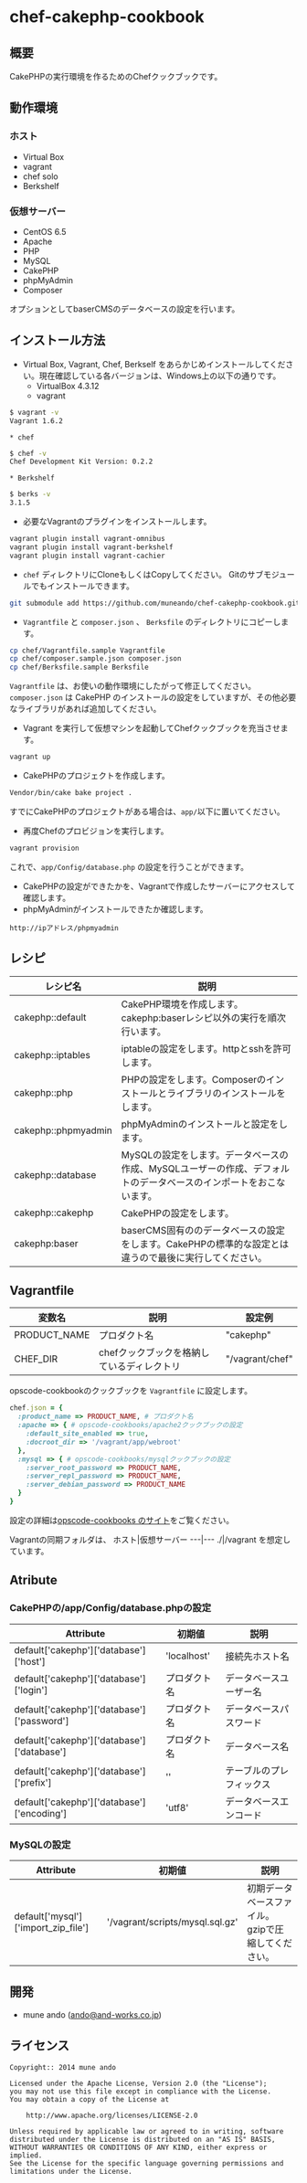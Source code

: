 # chef-cakephp-cookbook

## 概要

CakePHPの実行環境を作るためのChefクックブックです。

## 動作環境

### ホスト
* Virtual Box
* vagrant
* chef solo
* Berkshelf


### 仮想サーバー
* CentOS 6.5
* Apache
* PHP
* MySQL
* CakePHP
* phpMyAdmin
* Composer

オプションとしてbaserCMSのデータベースの設定を行います。

## インストール方法

* Virtual Box, Vagrant, Chef, Berkself をあらかじめインストールしてください。現在確認している各バージョンは、Windows上の以下の通りです。
	* VirtualBox 4.3.12
	* vagrant
```sh
$ vagrant -v
Vagrant 1.6.2
```
	* chef
```sh
$ chef -v
Chef Development Kit Version: 0.2.2
```
    * Berkshelf
```sh
$ berks -v
3.1.5
```

* 必要なVagrantのプラグインをインストールします。
```sh
vagrant plugin install vagrant-omnibus
vagrant plugin install vagrant-berkshelf
vagrant plugin install vagrant-cachier
```

* `chef` ディレクトリにCloneもしくはCopyしてください。
Gitのサブモジュールでもインストールできます。
```sh
git submodule add https://github.com/muneando/chef-cakephp-cookbook.git chef
```

* ```Vagrantfile``` と ```composer.json``` 、 ```Berksfile``` のディレクトリにコピーします。
```sh
cp chef/Vagrantfile.sample Vagrantfile
cp chef/composer.sample.json composer.json
cp chef/Berksfile.sample Berksfile
```
```Vagrantfile``` は、お使いの動作環境にしたがって修正してください。```composer.json``` は CakePHP のインストールの設定をしていますが、その他必要なライブラリがあれば追加してください。

* Vagrant を実行して仮想マシンを起動してChefクックブックを充当させます。
```sh
vagrant up
```

* CakePHPのプロジェクトを作成します。
```sh
Vendor/bin/cake bake project .
```
すでにCakePHPのプロジェクトがある場合は、```app/```以下に置いてください。

* 再度Chefのプロビジョンを実行します。
```sh
vagrant provision
```
これで、```app/Config/database.php``` の設定を行うことができます。

* CakePHPの設定ができたかを、Vagrantで作成したサーバーにアクセスして確認します。
* phpMyAdminがインストールできたか確認します。
```web
http://ipアドレス/phpmyadmin
```

## レシピ
レシピ名|説明
---|---
cakephp::default|CakePHP環境を作成します。cakephp:baserレシピ以外の実行を順次行います。
cakephp::iptables|iptableの設定をします。httpとsshを許可します。
cakephp::php|PHPの設定をします。Composerのインストールとライブラリのインストールをします。
cakephp::phpmyadmin|phpMyAdminのインストールと設定をします。
cakephp::database|MySQLの設定をします。データベースの作成、MySQLユーザーの作成、デフォルトのデータベースのインポートをおこないます。
cakephp::cakephp|CakePHPの設定をします。
cakephp:baser|baserCMS固有ののデータベースの設定をします。CakePHPの標準的な設定とは違うので最後に実行してください。

## Vagrantfile

変数名|説明|設定例
---|---|---
PRODUCT_NAME|プロダクト名|"cakephp"
CHEF_DIR|chefクックブックを格納しているディレクトリ| "/vagrant/chef"

opscode-cookbookのクックブックを ```Vagrantfile``` に設定します。
```ruby
chef.json = {
  :product_name => PRODUCT_NAME, # プロダクト名
  :apache => { # opscode-cookbooks/apache2クックブックの設定
    :default_site_enabled => true,
    :docroot_dir => '/vagrant/app/webroot'
  },
  :mysql => { # opscode-cookbooks/mysqlクックブックの設定
    :server_root_password => PRODUCT_NAME,
    :server_repl_password => PRODUCT_NAME,
    :server_debian_password => PRODUCT_NAME
  }
}
```
設定の詳細は[opscode-cookbooks のサイト](https://github.com/opscode-cookbooks)をご覧ください。

Vagrantの同期フォルダは、
ホスト|仮想サーバー
---|---
./|/vagrant
を想定しています。

## Atribute

### CakePHPの/app/Config/database.phpの設定
Attribute|初期値|説明
---|---|---
default['cakephp']['database']['host']|'localhost'|接続先ホスト名
default['cakephp']['database']['login']|プロダクト名|データベースユーザー名
default['cakephp']['database']['password']|プロダクト名|データベースパスワード
default['cakephp']['database']['database']|プロダクト名|データベース名
default['cakephp']['database']['prefix']|''|テーブルのプレフィックス
default['cakephp']['database']['encoding']|'utf8'|データベースエンコード

### MySQLの設定
Attribute|初期値|説明
---|---|---
default['mysql']['import_zip_file']|'/vagrant/scripts/mysql.sql.gz'|初期データベースファイル。gzipで圧縮してください。

## 開発
* mune ando (<ando@and-works.co.jp>)

## ライセンス
```text
Copyright:: 2014 mune ando

Licensed under the Apache License, Version 2.0 (the "License");
you may not use this file except in compliance with the License.
You may obtain a copy of the License at

    http://www.apache.org/licenses/LICENSE-2.0

Unless required by applicable law or agreed to in writing, software
distributed under the License is distributed on an "AS IS" BASIS,
WITHOUT WARRANTIES OR CONDITIONS OF ANY KIND, either express or implied.
See the License for the specific language governing permissions and
limitations under the License.
```



